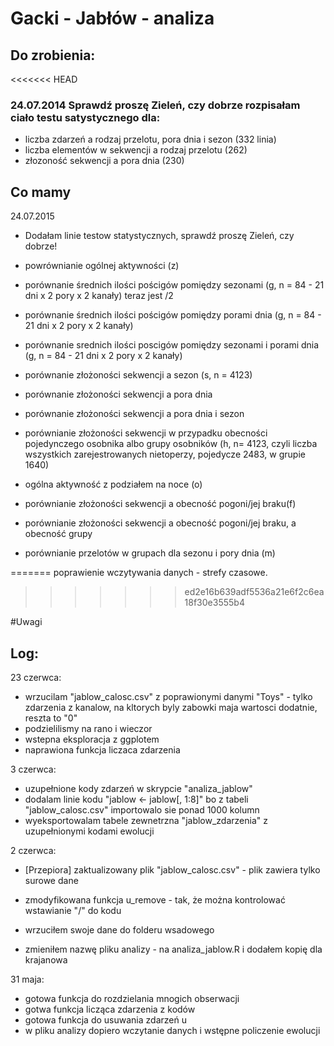 # Gacki - Jabłów - analiza

## Do zrobienia:

<<<<<<< HEAD
### 24.07.2014 Sprawdź proszę Zieleń, czy dobrze rozpisałam ciało testu satystycznego dla:

* liczba zdarzeń a rodzaj przelotu, pora dnia i sezon (332 linia)
* liczba elementów w sekwencji a rodzaj przelotu (262)
* złozoność sekwencji a pora dnia (230)


## Co mamy

24.07.2015

* Dodałam linie testow statystycznych, sprawdź proszę Zieleń, czy dobrze!


* powrównianie ogólnej aktywności (z)

* porównanie średnich ilości pościgów pomiędzy sezonami 
(g, n = 84 - 21 dni x 2 pory x 2 kanały) teraz jest /2
* porównanie średnich ilości pościgów pomiędzy porami dnia 
(g, n = 84 - 21 dni x 2 pory x 2 kanały)
* porównanie srednich ilości poscigów pomiędzy sezonami i porami dnia 
(g, n = 84 - 21 dni x 2 pory x 2 kanały)




* porównanie złożoności sekwencji a sezon (s, n = 4123)
* porównanie złożoności sekwencji a pora dnia
* porównanie złożoności sekwencji a pora dnia i sezon

* porównianie złożoności sekwencji w przypadku obecności pojedynczego osobnika 
albo grupy osobników (h, n= 4123, czyli liczba wszystkich zarejestrowanych nietoperzy,
pojedycze 2483, w grupie 1640)



* ogólna aktywność z podziałem na noce (o)


* porównianie złożoności sekwencji a obecność pogoni/jej braku(f)
* porównianie złożoności sekwencji a obecność pogoni/jej braku, a obecność grupy



* porównianie przelotów w grupach dla sezonu i pory dnia (m)


=======
poprawienie wczytywania danych  -  strefy czasowe.
>>>>>>> ed2e16b639adf5536a21e6f2c6ea18f30e3555b4


#Uwagi 



## Log:

23 czerwca:

* wrzucilam "jablow_calosc.csv" z poprawionymi danymi "Toys" - tylko zdarzenia z kanalow, na kltorych byly zabowki maja wartosci dodatnie, reszta to "0"
* podzielilismy na rano i wieczor
* wstepna eksploracja z ggplotem
* naprawiona funkcja liczaca zdarzenia

3 czerwca: 

* uzupełnione kody zdarzeń w skrypcie "analiza_jablow"
* dodalam linie kodu "jablow <- jablow[, 1:8]" bo z tabeli "jablow_calosc.csv" importowalo sie ponad 1000 kolumn
* wyeksportowalam tabele zewnetrzna "jablow_zdarzenia" z uzupełnionymi kodami ewolucji

2 czerwca:

* [Przepiora] zaktualizowany plik "jablow_calosc.csv" - plik zawiera tylko surowe dane

* zmodyfikowana funkcja u_remove - tak, że można kontrolować wstawianie "/" do kodu
* wrzuciłem swoje dane do folderu wsadowego
* zmieniłem nazwę pliku analizy - na analiza_jablow.R i dodałem kopię dla krajanowa

31 maja:

* gotowa funkcja do rozdzielania mnogich obserwacji
* gotwa funkcja licząca zdarzenia z kodów
* gotowa funkcja do usuwania zdarzeń u
* w pliku analizy dopiero wczytanie danych i wstępne policzenie ewolucji


